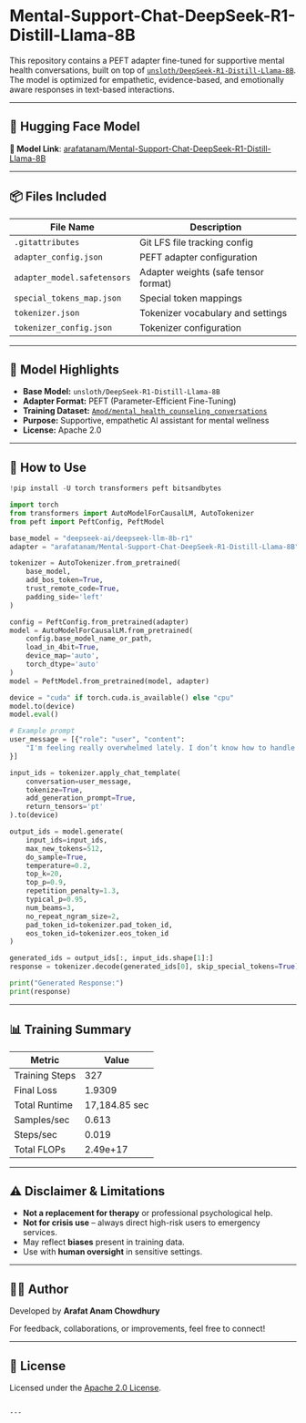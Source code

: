 # Mental-Support-Chat-DeepSeek-R1-Distill-Llama-8B

This repository contains a PEFT adapter fine-tuned for supportive mental health conversations, built on top of [`unsloth/DeepSeek-R1-Distill-Llama-8B`](https://huggingface.co/unsloth/DeepSeek-R1-Distill-Llama-8B). The model is optimized for empathetic, evidence-based, and emotionally aware responses in text-based interactions.

---

## 🤗 Hugging Face Model

**🔗 Model Link**: [arafatanam/Mental-Support-Chat-DeepSeek-R1-Distill-Llama-8B](https://huggingface.co/arafatanam/Mental-Support-Chat-DeepSeek-R1-Distill-Llama-8B)

---

## 📦 Files Included

| File Name                   | Description                          |
| --------------------------- | ------------------------------------ |
| `.gitattributes`            | Git LFS file tracking config         |
| `adapter_config.json`       | PEFT adapter configuration           |
| `adapter_model.safetensors` | Adapter weights (safe tensor format) |
| `special_tokens_map.json`   | Special token mappings               |
| `tokenizer.json`            | Tokenizer vocabulary and settings    |
| `tokenizer_config.json`     | Tokenizer configuration              |

---

## 🧠 Model Highlights

- **Base Model:** `unsloth/DeepSeek-R1-Distill-Llama-8B`
- **Adapter Format:** PEFT (Parameter-Efficient Fine-Tuning)
- **Training Dataset:** [`Amod/mental_health_counseling_conversations`](https://huggingface.co/datasets/Amod/mental_health_counseling_conversations)
- **Purpose:** Supportive, empathetic AI assistant for mental wellness
- **License:** Apache 2.0

---

## 🚀 How to Use

```python
!pip install -U torch transformers peft bitsandbytes

import torch
from transformers import AutoModelForCausalLM, AutoTokenizer
from peft import PeftConfig, PeftModel

base_model = "deepseek-ai/deepseek-llm-8b-r1"
adapter = "arafatanam/Mental-Support-Chat-DeepSeek-R1-Distill-Llama-8B"

tokenizer = AutoTokenizer.from_pretrained(
    base_model,
    add_bos_token=True,
    trust_remote_code=True,
    padding_side='left'
)

config = PeftConfig.from_pretrained(adapter)
model = AutoModelForCausalLM.from_pretrained(
    config.base_model_name_or_path,
    load_in_4bit=True,
    device_map='auto',
    torch_dtype='auto'
)
model = PeftModel.from_pretrained(model, adapter)

device = "cuda" if torch.cuda.is_available() else "cpu"
model.to(device)
model.eval()

# Example prompt
user_message = [{"role": "user", "content":
    "I'm feeling really overwhelmed lately. I don’t know how to handle everything. Can you help me?"
}]

input_ids = tokenizer.apply_chat_template(
    conversation=user_message,
    tokenize=True,
    add_generation_prompt=True,
    return_tensors='pt'
).to(device)

output_ids = model.generate(
    input_ids=input_ids,
    max_new_tokens=512,
    do_sample=True,
    temperature=0.2,
    top_k=20,
    top_p=0.9,
    repetition_penalty=1.3,
    typical_p=0.95,
    num_beams=3,
    no_repeat_ngram_size=2,
    pad_token_id=tokenizer.pad_token_id,
    eos_token_id=tokenizer.eos_token_id
)

generated_ids = output_ids[:, input_ids.shape[1]:]
response = tokenizer.decode(generated_ids[0], skip_special_tokens=True).strip()

print("Generated Response:")
print(response)
```

---

## 📊 Training Summary

| Metric         | Value         |
| -------------- | ------------- |
| Training Steps | 327           |
| Final Loss     | 1.9309        |
| Total Runtime  | 17,184.85 sec |
| Samples/sec    | 0.613         |
| Steps/sec      | 0.019         |
| Total FLOPs    | 2.49e+17      |

---

## ⚠️ Disclaimer & Limitations

- **Not a replacement for therapy** or professional psychological help.
- **Not for crisis use** – always direct high-risk users to emergency services.
- May reflect **biases** present in training data.
- Use with **human oversight** in sensitive settings.

---

## 👨‍💻 Author

Developed by **Arafat Anam Chowdhury**

For feedback, collaborations, or improvements, feel free to connect!

---

## 📄 License

Licensed under the [Apache 2.0 License](https://www.apache.org/licenses/LICENSE-2.0).

```

---
```
